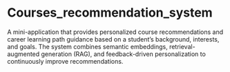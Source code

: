 # Courses_recommendation_system
A mini-application that provides personalized course recommendations and career learning path guidance based on a student’s background, interests, and goals.  The system combines semantic embeddings, retrieval-augmented generation (RAG), and feedback-driven personalization to continuously improve recommendations.
